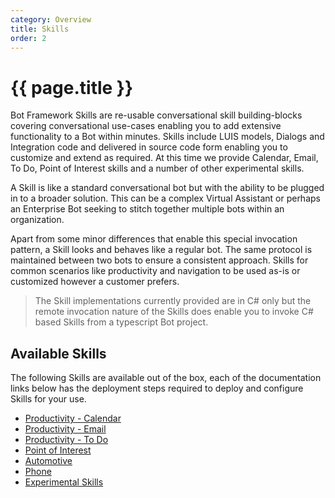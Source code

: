 ```yaml
---
category: Overview
title: Skills
order: 2
---
```


# {{ page.title }}
Bot Framework Skills are re-usable conversational skill building-blocks covering conversational use-cases enabling you to add extensive functionality to a Bot within minutes. Skills include LUIS models, Dialogs and Integration code and delivered in source code form enabling you to customize and extend as required. At this time we provide Calendar, Email, To Do, Point of Interest skills and a number of other experimental skills.

A Skill is like a standard conversational bot but with the ability to be plugged in to a broader solution. This can be a complex Virtual Assistant or perhaps an Enterprise Bot seeking to stitch together multiple bots within an organization.

Apart from some minor differences that enable this special invocation pattern, a Skill looks and behaves like a regular bot. The same protocol is maintained between two bots to ensure a consistent approach. Skills for common scenarios like productivity and navigation to be used as-is or customized however a customer prefers.

>The Skill implementations currently provided are in C# only but the remote invocation nature of the Skills does enable you to invoke C# based Skills from a typescript Bot project.

## Available Skills

The following Skills are available out of the box, each of the documentation links below has the deployment steps required to deploy and configure Skills for your use.

- [Productivity - Calendar]({{site.baseurl}}/reference/skills/productivity-calendar)
- [Productivity - Email]({{site.baseurl}}/reference/skills/productivity-email)
- [Productivity - To Do]({{site.baseurl}}/reference/skills/productivity-todo)
- [Point of Interest]({{site.baseurl}}/reference/skills/pointofinterest)
- [Automotive]({{site.baseurl}}/reference/skills/automotive)
- [Phone]({{site.baseurl}}/reference/skills/phone.md)
- [Experimental Skills]({{site.baseurl}}/reference/skills/experimental)
